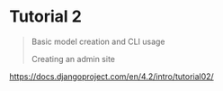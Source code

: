 # Tutorial 2

> Basic model creation and CLI usage
>
> Creating an admin site

https://docs.djangoproject.com/en/4.2/intro/tutorial02/
